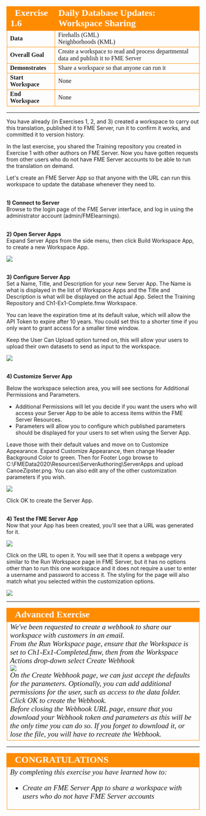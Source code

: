<!--Exercise Section-->

<table style="border-spacing: 0px;border-collapse: collapse;font-family:serif">
<tr>
<td width=25% style="vertical-align:middle;background-color:darkorange;border: 2px solid darkorange">
<i class="fa fa-cogs fa-lg fa-pull-left fa-fw" style="color:white;padding-right: 12px;vertical-align:text-top"></i>
<span style="color:white;font-size:x-large;font-weight: bold">Exercise 1.6</span>
</td>
<td style="border: 2px solid darkorange;background-color:darkorange;color:white">
<span style="color:white;font-size:x-large;font-weight: bold">Daily Database Updates: Workspace Sharing</span>
</td>
</tr>

<tr>
<td style="border: 1px solid darkorange; font-weight: bold">Data</td>
<td style="border: 1px solid darkorange">Firehalls (GML)<br>Neighborhoods (KML)</td>
</tr>

<tr>
<td style="border: 1px solid darkorange; font-weight: bold">Overall Goal</td>
<td style="border: 1px solid darkorange">Create a workspace to read and process departmental data and publish it to FME Server</td>
</tr>

<tr>
<td style="border: 1px solid darkorange; font-weight: bold">Demonstrates</td>
<td style="border: 1px solid darkorange">Share a workspace so that anyone can run it</td>
</tr>

<tr>
<td style="border: 1px solid darkorange; font-weight: bold">Start Workspace</td>
<td style="border: 1px solid darkorange">None</td>
</tr>

<tr>
<td style="border: 1px solid darkorange; font-weight: bold">End Workspace</td>
<td style="border: 1px solid darkorange">None</td>
</tr>

</table>

---
You have already (in Exercises 1, 2, and 3) created a workspace to carry out this translation, published it to FME Server, run it to confirm it works, and committed it to version history.

In the last exercise, you shared the Training repository you created in Exercise 1 with other authors on FME Server. Now you have gotten requests from other users who do not have FME Server accounts to be able to run the translation on demand.

Let's create an FME Server App so that anyone with the URL can run this workspace to update the database whenever they need to.

<br>**1) Connect to Server**
<br>Browse to the login page of the FME Server interface, and log in using the administrator account (admin/FMElearnings).

<br>**2) Open Server Apps**
<br>Expand Server Apps from the side menu, then click Build Workspace App, to create a new Workspace App.

![](./Images/Img1.246.Ex6.CreateApp.png)

<br>**3) Configure Server App**
<br>Set a Name, Title, and Description for your new Server App. The Name is what is displayed in the list of Workspace Apps and the Title and Description is what will be displayed on the actual App. Select the Training Repository and Ch1-Ex1-Complete.fmw Workspace.

You can leave the expiration time at its default value, which will allow the API Token to expire after 10 years. You could set this to a shorter time if you only want to grant access for a smaller time window.

Keep the User Can Upload option turned on, this will allow your users to upload their own datasets to send as input to the workspace.

![](./Images/Img1.247.Ex6.AppSelectWorkspace.png)

<br>**4) Customize Server App**

Below the workspace selection area, you will see sections for Additional Permissions and Parameters.
- Additional Permissions will let you decide if you want the users who will access your Server App to be able to access items within the FME Server Resources.
- Parameters will allow you to configure which published parameters should be displayed for your users to set when using the Server App.

Leave those with their default values and move on to Customize Appearance. Expand Customize Appearance, then change Header Background Color to green. Then for Footer Logo browse to C:\FMEData2020\Resources\ServerAuthoring\ServerApps and upload CanoeZipster.png. You can also edit any of the other customization parameters if you wish.

![](./Images/Img1.248.Ex6.CustomizeApp.png)

Click OK to create the Server App.

<br>**4) Test the FME Server App**
<br>Now that your App has been created, you'll see that a URL was generated for it.

![](./Images/Img1.249.Ex6.SharingURLs.png)

Click on the URL to open it. You will see that it opens a webpage very similar to the Run Workspace page in FME Server, but it has no options other than to run this one workspace and it does not require a user to enter a username and password to access it. The styling for the page will also match what you selected within the customization options.

![](./Images/Img1.250.Ex6.CompletedApp.png)


---

<!--Advanced Exercise Section-->

<table style="border-spacing: 0px">
<tr>
<td style="vertical-align:middle;background-color:darkorange;border: 2px solid darkorange">
<i class="fa fa-cogs fa-lg fa-pull-left fa-fw" style="color:white;padding-right: 12px;vertical-align:text-top"></i>
<span style="color:white;font-size:x-large;font-weight: bold;font-family:serif">Advanced Exercise</span>
</td>
</tr>

<tr>
<td style="border: 1px solid darkorange">
<span style="font-family:serif; font-style:italic; font-size:larger">
We've been requested to create a webhook to share our workspace with customers in an email.
<br>From the Run Workspace page, ensure that the Workspace is set to Ch1-Ex1-Completed.fmw, then from the Workspace Actions drop-down select Create Webhook
<br><img src="./Images/Img1.251.Ex6.CreateWebHook.png">
<br>On the Create Webhook page, we can just accept the defaults for the parameters. Optionally, you can add additional permissions for the user, such as access to the data folder. Click OK to create the Webhook.
<br>Before closing the Webhook URL page, ensure that you download your Webhook token and parameters as this will be the only time you can do so. If you forget to download it, or lose the file, you will have to recreate the Webhook.
</span>
</td>
</tr>
</table>

---

<!--Exercise Congratulations Section-->

<table style="border-spacing: 0px">
<tr>
<td style="vertical-align:middle;background-color:darkorange;border: 2px solid darkorange">
<i class="fa fa-thumbs-o-up fa-lg fa-pull-left fa-fw" style="color:white;padding-right: 12px;vertical-align:text-top"></i>
<span style="color:white;font-size:x-large;font-weight: bold;font-family:serif">CONGRATULATIONS</span>
</td>
</tr>

<tr>
<td style="border: 1px solid darkorange">
<span style="font-family:serif; font-style:italic; font-size:larger">
By completing this exercise you have learned how to:
<br>
<ul><li>Create an FME Server App to share a workspace with users who do not have FME Server accounts</li>
</span>
</td>
</tr>
</table>
